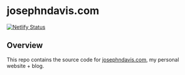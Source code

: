 # josephndavis.com

[![Netlify Status](https://api.netlify.com/api/v1/badges/cf2fa1bb-c142-4a27-bbc4-ad64f0c4466f/deploy-status)](https://app.netlify.com/sites/josephndavis/deploys)

## Overview

This repo contains the source code for [josephndavis.com](https://www.josephndavis.com), my personal website + blog.
